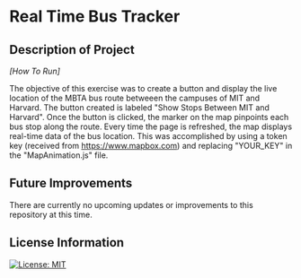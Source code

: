 # Real Time Bus Tracker #

## Description of Project ##
_[How To Run]_

The objective of this exercise was to create a button and display the live location of the MBTA bus route betweeen the campuses of MIT and Harvard. The button created is labeled "Show Stops Between MIT and Harvard". Once the button is clicked, the marker on the map pinpoints each bus stop along the route. Every time the page is refreshed, the map displays real-time data of the bus location. This was accomplished by using a token key (received from https://www.mapbox.com) and replacing "YOUR_KEY" in the "MapAnimation.js" file.

## Future Improvements ##
There are currently no upcoming updates or improvements to this repository at this time.

## License Information ##
[![License: MIT](https://img.shields.io/badge/License-MIT-yellow.svg)](https://opensource.org/licenses/MIT)
